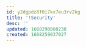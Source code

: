 ```yaml
---
id: y2dgpdz8f0i7kx7eu3rv2kg
title: '!Security'
desc: ''
updated: 1668290860238
created: 1668259037027
---
```

